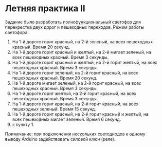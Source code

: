 # Летняя практика II
Задание было разработать полнофункциональный светофор для перекрестка двух дорог и пешеходных переходов. Режим работы светофора:
1) На 1-й дороге горит красный, на 2-й зеленый, на всех пешеходных красный. Время 20 секунд.
2) На 1-й дороге горит красный и желтый, на 2-й мигает зеленый, на всех пешеходных красный. Время 3 секунды.
3) На 1-й дороге горит красный и желтый, на 2-й горит желтый, на всех пешеходных красный. Время 3 секунды.
4) На 1-й дороге горит зеленый, на 2-й горит красный, на всех пешеходных красный. Время 20 секунд.
5) На 1-й дороге мигает зеленый, на 2-й горит красный, на всех пешеходных красный. Время 3 секунды.
6) На 1-й дороге горит желтый, на 2-й горит красный, на всех пешеходных красный. Время 3 секунды.
7) На 1-й дороге горит красный, на 2-й горит красный, на всех пешеходных зеленый. Время 15 секунд.
8) На 1-й дороге горит красный, на 2-й горит красный и желтый, на всех пешеходных мигает зеленый. Время 6 секунд.
9) к пункту 1.

Примечание: при подключении нескольких светодиодов к одному выводу Arduino задействовать силовой ключ (реле).
